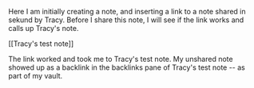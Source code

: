 Here I am initially creating a note, and inserting a link to a note shared in sekund by Tracy. Before I share this note, I will see if the link works and calls up Tracy's note. 

[[Tracy's test note]]

The link worked and took me to Tracy's test note. My unshared note showed up as a backlink in the backlinks pane of Tracy's test note -- as part of my vault.